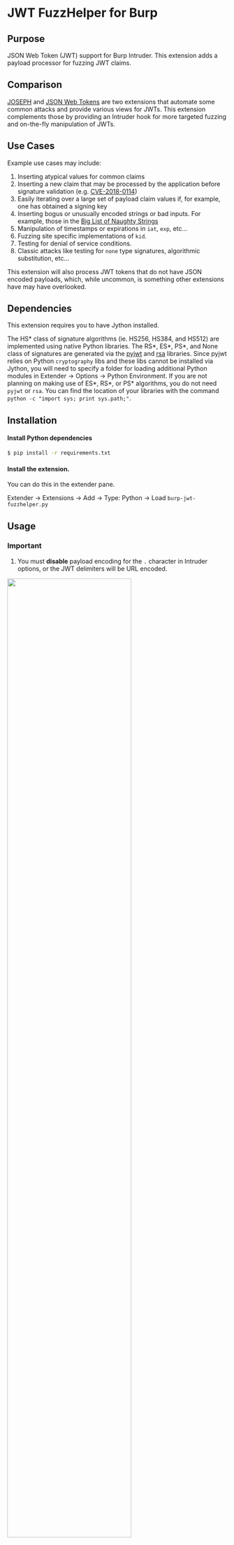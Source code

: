 # JWT FuzzHelper for Burp

## Purpose

JSON Web Token (JWT) support for Burp Intruder. This extension adds a payload processor for fuzzing JWT claims.

## Comparison

[JOSEPH](https://github.com/portswigger/json-web-token-attacker) and [JSON Web Tokens](https://github.com/portswigger/json-web-tokens) are two extensions that automate some common attacks and provide various views for JWTs. This  extension complements those by providing an Intruder hook for more targeted fuzzing and on-the-fly manipulation of JWTs.

## Use Cases

Example use cases may include:
1. Inserting atypical values for common claims
2. Inserting a new claim that may be processed by the application before signature validation (e.g. [CVE-2018-0114](https://www.exploit-db.com/exploits/44324/))
3. Easily iterating over a large set of payload claim values if, for example, one has obtained a signing key
4. Inserting bogus or unusually encoded strings or bad inputs. For example, those in the [Big List of Naughty Strings](https://github.com/minimaxir/big-list-of-naughty-strings)
5. Manipulation of timestamps or expirations in `iat`, `exp`, etc...
6. Fuzzing site specific implementations of `kid`.
7. Testing for denial of service conditions.
8. Classic attacks like testing for `none` type signatures, algorithmic substitution, etc...

This extension will also process JWT tokens that do not have JSON encoded payloads, which, while uncommon, is something other extensions have may have overlooked.

## Dependencies

This extension requires you to have Jython installed.

The HS* class of signature algorithms (ie. HS256, HS384, and HS512) are implemented using native Python libraries. The RS*, ES*, PS*, and None class of signatures are generated via the [pyjwt](https://pyjwt.readthedocs.io/en/latest/) and [rsa](https://pypi.python.org/pypi/rsa) libraries. Since pyjwt relies on Python `cryptography` libs and these libs cannot be installed via Jython, you will need to specify a folder for loading additional Python modules in Extender -> Options -> Python Environment. If you are not planning on making use of ES*, RS*, or PS* algorithms, you do not need `pyjwt` or `rsa`. You can find the location of your libraries with the command `python -c "import sys; print sys.path;"`.

## Installation

#### Install Python dependencies

```bash
$ pip install -r requirements.txt
```

#### Install the extension.

You can do this in the extender pane.

Extender -> Extensions -> Add -> Type: Python -> Load `burp-jwt-fuzzhelper.py`


## Usage

### **Important**

1. You must **disable** payload encoding for the `.` character in Intruder options, or the JWT delimiters will be URL encoded.

<img src="https://github.com/pinnace/burp-jwt-extension-images/blob/master/payload_encoding.png" width="75%" height="75%">

### Calling the extension

You can invoke the extension in the Intruder tab via payload processor pane

<img src="https://github.com/pinnace/burp-jwt-extension-images/blob/master/payload_processing.png" width="65%" height="65%">

<img src="https://github.com/pinnace/burp-jwt-extension-images/blob/master/payload_processing_rule.png" width="65%" height="65%">

<img src="https://github.com/pinnace/burp-jwt-extension-images/blob/master/processing_rule.png" width="65%" height="65%">

<img src="https://github.com/pinnace/burp-jwt-extension-images/blob/master/invoke_processor.png" width="65%" height="65%">



## Configuration

This fuzzer uses [jq's Object Identifier-Index](https://stedolan.github.io/jq/manual/#Basicfilters) or a regular expression to select fields for fuzzing.

### Options

1. `Target Selection`: Select either the Header or the Payload portion of a JWT to fuzz
2. `JSON Selector`: Specify a filter using [jq's Object Identifier-Index](https://stedolan.github.io/jq/manual/#Basicfilters) (e.g. `.user.role`) or a regex depending on whether `Use regex as JSON selector` is checked.
  - For Object Identifier-Index selectors, a single `.` is an empty selector. If the selector is not empty and this claim does not exist, it will be created.
  - For regular expressions, the regex is passed to [`re.sub`](https://docs.python.org/2/library/re.html#re.sub). An empty selector is no character.
3. `Use regex as JSON selector`: As stated, optionally use a regex.
4. `Generate Signature`: Whether or not to generate a signature
5. `Signature Algorithm`: If `Generate Signature` is True, then use this algorithm
6. `Signing Key` : Optional signing key to paste. If using RS, ES, or PS family of algorithms, this key must be a valid signing key.
7. `Signing Key From File`: Optionally load key from file. If selected, option `Path to Signing Key` will appear. Useful if key is raw bytes and generally more reliable. Recommended.
8. `Path to Signing Key`: Path to file with the signing key. If using RS, ES, or PS family of algorithms, this key must be a valid signing key. 

#### Selector Example: Selecting `alg`

If you wanted to fuzz the `alg` field, you would use "Header" for your target selection and `.alg` as your selector

<img src="https://github.com/pinnace/burp-jwt-extension-images/blob/master/alg_selector.png" width="55%" height="55%">

#### Selector Example: Selecting a nested claim

Given the claim:

```json
"user" : { 
       "username" : "john.doe", 
       "role" : "admin" 
    } 
```

Say you want to fuzz _role_. You would use `.user.role` as your selector. If you were using a regex, you might just use `admin`.



## Fuzzing examples

### Example 1: Fuzzing for `None`

Say you want to test if an application can be tricked into accepting `none` as a valid hashing algorithm. This vulnerability was originally discussed [here](https://auth0.com/blog/2015/03/31/critical-vulnerabilities-in-json-web-token-libraries/). You may want to try various permutations of none (e.g. `NoNe`, `nOne`, `noNe`, etc). Note that this is not the same as selecting 'None' as the Signature Algorithm, which will simply use `pyjwt`.

1. Use `.alg` as your selector
2. Strip signature from your token

<img src="https://github.com/pinnace/burp-jwt-extension-images/blob/master/intruder_none_censored.png" width="55%" height="55%">

3. Add your payload list to Intruder

<img src="https://github.com/pinnace/burp-jwt-extension-images/blob/master/none_payload.png" width="55%" height="55%">

4. Run Intruder. One can see the [JSON Web Tokens](https://github.com/portswigger/json-web-tokens) extension is also handy here

<img src="https://github.com/pinnace/burp-jwt-extension-images/blob/master/none_intruder.png" width="55%" height="55%">


### Example 2: Algorithmic substitution

Say you want to test if an application can be tricked into using a public key as an HMAC key.

1. Use an empty selector `.`, or try fuzzing another claim (e.g. Payload -> `.user.name`) to see if your attack has been successful.
2. Set `Generate Signature` to True
3. Select `HS256` as your signature algorithm
4. Specify the path to the public key, or paste the key in the text box (be careful with `\n`s)

<img src="https://github.com/pinnace/burp-jwt-extension-images/blob/master/algorithmic_confusion.png" width="55%" height="55%">


### Example 3: `kid` claim fuzzing

[Bitcoin CTF](https://bitcoinctf.com) had a challenge last year involving an improperly handled `kid` field. Here's how this extension could help you attack that.

Looking at [RFC7515](https://tools.ietf.org/html/rfc7515#section-4.1.4), we can see that the `kid` (key id) value is an optional claim field in the header section of a JWT token providing a 'hint' to the operator as to which key was used to sign the token. This is useful if multiple keys are used. Implementation itself is unspecified and up to the operator. Since the `kid` parameter is parsed before verifying the signature and implementation is up to the operator, this field presents a promising attack vector.

In the Bitcoin CTF, the `kid` field turned out to be a filename under control of the user. By specifying a CSS or JS file with known contents and manipulating the algorithm, one could generate a valid token. To test this with this fuzzer, one could do the following:

To exploit this using the fuzzer you would do the following:

1. Select the **Header** as your target and `.kid` as your selector
2. Set **Generate Signature?** to "True"
3. Select the signature algorithm, in this case HS256
4. Dump the known file contents into the **Signing Key** text field
5. Hit save

<img src="https://github.com/pinnace/burp-jwt-extension-images/blob/master/kid_config.png" width="75%" height="75%">

Or

<img src="https://github.com/pinnace/burp-jwt-extension-images/blob/master/kid_config2.png" width="75%" height="75%">


6. Add your fuzz list

<img src="https://github.com/pinnace/burp-jwt-extension-images/blob/master/kid_payload.png" width="75%" height="75%">

7. Run Intruder
8. Victory dance

## Issues or feature requests

PRs welcome. Please open an issue if you have encountered a bug or want to see additional features added. Currently, the fuzzer only supports fuzzing a single claim at a time. If there is interest in supporting functions like [Pitchfork](https://portswigger.net/burp/help/intruder_positions) intruder positions, I may consider adding. I am also exploring adding an IScannerInsertionPoint for the active scanner.

This extension has been submitted to Portswigger for inclusion in the BApp store pending review.
